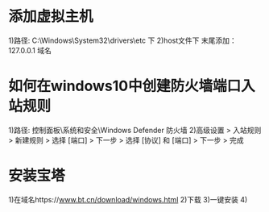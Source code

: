 # 添加虚拟主机
1)路径: C:\Windows\System32\drivers\etc 下
2)host文件下 末尾添加： 127.0.0.1 域名

# 如何在windows10中创建防火墙端口入站规则
1)路径: 控制面板\系统和安全\Windows Defender 防火墙
2)高级设置 > 入站规则 > 新建规则 > 选择 [端口] > 下一步 > 选择 [协议] 和 [端口] > 下一步 > 完成

# 安装宝塔
1)在域名https://www.bt.cn/download/windows.html 
2)下载
3)一键安装
4)

